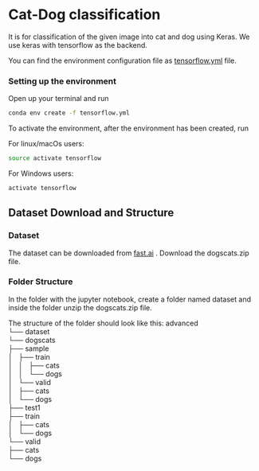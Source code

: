 # Cat-Dog classification

It is for classification of the given image into cat and dog using Keras. We use keras with tensorflow as the backend.

You can find the environment configuration file as [tensorflow.yml](tensorflow.yml) file.

### Setting up the environment

Open up your terminal and run
```bash
conda env create -f tensorflow.yml
```

To activate the environment, after the environment has been created, run

For linux/macOs users:
```bash
source activate tensorflow
```

For Windows users:
```bash
activate tensorflow
```

## Dataset Download and Structure

### Dataset
The dataset can be downloaded from [fast.ai](http://files.fast.ai/data/) . Download the dogscats.zip file.

### Folder Structure

In the folder with the jupyter notebook, create a folder named dataset and inside the folder unzip the dogscats.zip file.

The structure of the folder should look like this:
advanced  
└── dataset  
    └── dogscats  
        ├── sample  
        │   ├── train  
        │   │   ├── cats  
        │   │   └── dogs  
        │   └── valid  
        │       ├── cats  
        │       └── dogs  
        ├── test1  
        ├── train  
        │   ├── cats  
        │   └── dogs  
        └── valid  
            ├── cats  
            └── dogs  


